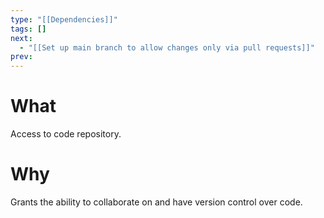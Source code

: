 ```yaml
---
type: "[[Dependencies]]"
tags: []
next:
  - "[[Set up main branch to allow changes only via pull requests]]"
prev:
---
```

# What
Access to code repository.
# Why
Grants the ability to collaborate on and have version control over code.